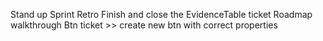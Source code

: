 Stand up
Sprint Retro
Finish and close the EvidenceTable ticket
Roadmap walkthrough
Btn ticket >> create new btn with correct properties

